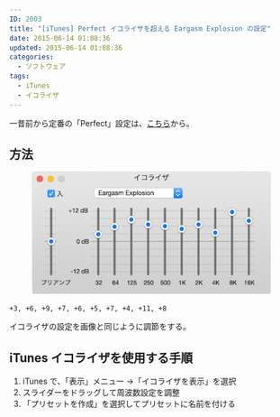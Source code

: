 ```yaml
---
ID: 2003
title: "[iTunes] Perfect イコライザを超える Eargasm Explosion の設定"
date: 2015-06-14 01:08:36
updated: 2015-06-14 01:08:36
categories:
  - ソフトウェア
tags:
  - iTunes
  - イコライザ
---
```


一昔前から定番の「Perfect」設定は、<a href="https://b.0218.jp/20061101025558.html">こちら</a>から。

<!--more-->

## 方法

<figure>
  <img alt="eargasm_explosion_equalizer" src="/images/Eargasm-Explosion-Equalizer.png">
</figure>

```
+3, +6, +9, +7, +6, +5, +7, +4, +11, +8
```

イコライザの設定を画像と同じように調節をする。

## iTunes イコライザを使用する手順

1. iTunes で、「表示」メニュー ->「イコライザを表示」を選択
1. スライダーをドラッグして周波数設定を調整
1. 「プリセットを作成」を選択してプリセットに名前を付ける
